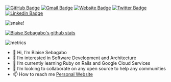 [![GitHub Badge](https://img.shields.io/badge/-@blaiseAI-%23181717?style=flat&logo=github)](https://github.com/blaiseAI) [![Gmail Badge](https://img.shields.io/badge/-blaise@hellothe.re-c14438?style=flat&logo=Gmail&logoColor=white&link=mailto:blaise@hellothe.re)](mailto:blaise@hellothe.re) [![Website Badge](https://img.shields.io/website?color=0ab9e6&style=flat&up_message=seblaise.dev&url=http%3A%2F%2Fseblaise.dev%2F)](https://seblaise.dev) [![Twitter Badge](https://img.shields.io/badge/-@BlaiseSebagabo-1ca0f1?style=flat&labelColor=1ca0f1&logo=twitter&logoColor=white&link=https://twitter.com/BlaiseSebagabo)](https://twitter.com/BlaiseSebagabo) [![Linkedin Badge](https://img.shields.io/badge/-@blaise94-blue?style=flat&logo=Linkedin&logoColor=white&link=https://www.linkedin.com/in/blaise94/)](https://www.linkedin.com/in/blaise94/)

<picture>
 <source media="(prefers-color-scheme: dark)" srcset="https://raw.githubusercontent.com/blaiseAI/blaiseAI/output/github-contribution-grid-snake-dark.svg">
 <img alt="snake!" src="https://raw.githubusercontent.com/blaiseAI/suren-atoyan/output/github-contribution-grid-snake-light.svg">
</picture>


[![Blaise Sebagabo's github stats](https://github-readme-stats.vercel.app/api?username=blaiseAI&show_icons=true&theme=tokyonight&include_all_commits=true&count_private=true&hide=issues,contribs)](https://github.com/anuraghazra/github-readme-stats)

![metrics](./github-metrics.svg)

- 👋 Hi, I’m Blaise Sebagabo
- 👀 I’m interested in Software Development and Architecture
- 🌱 I’m currently learning Ruby on Rails and Google Cloud Services
- 💞️ I’m looking to collaborate on any open source to help any communities
- 📫 How to reach me [Personal Website](seblaise.dev)

<!---
blaiseAI/blaiseAI is a ✨ special ✨ repository because its `README.md` (this file) appears on your GitHub profile.
You can click the Preview link to take a look at your changes.
--->
